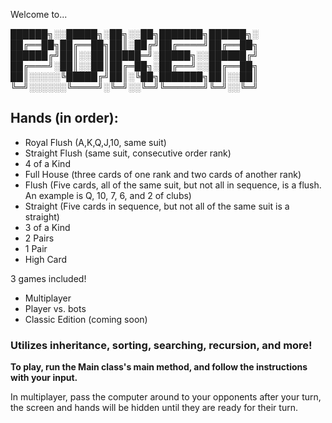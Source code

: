 Welcome to...

██████╗░░█████╗░██╗░░██╗███████╗██████╗░
██╔══██╗██╔══██╗██║░██╔╝██╔════╝██╔══██╗
██████╔╝██║░░██║█████═╝░█████╗░░██████╔╝
██╔═══╝░██║░░██║██╔═██╗░██╔══╝░░██╔══██╗
██║░░░░░╚█████╔╝██║░╚██╗███████╗██║░░██║
╚═╝░░░░░░╚════╝░╚═╝░░╚═╝╚══════╝╚═╝░░╚═╝
		

## Hands (in order): 
- Royal Flush (A,K,Q,J,10, same suit)
- Straight Flush (same suit, consecutive order rank)
- 4 of a Kind
- Full House (three cards of one rank and two cards of another rank)
- Flush (Five cards, all of the same suit, but not all in sequence, is a flush. An example is Q, 10, 7, 6, and 2 of clubs)
- Straight (Five cards in sequence, but not all of the same suit is a straight)
- 3 of a Kind
- 2 Pairs
- 1 Pair
- High Card

3 games included!
- Multiplayer
- Player vs. bots
- Classic Edition (coming soon)

### Utilizes inheritance, sorting, searching, recursion, and more!

**To play, run the Main class's main method, and follow the instructions with your input.**

In multiplayer, pass the computer around to your opponents after your turn, the screen and hands will be hidden until they are ready for their turn.
